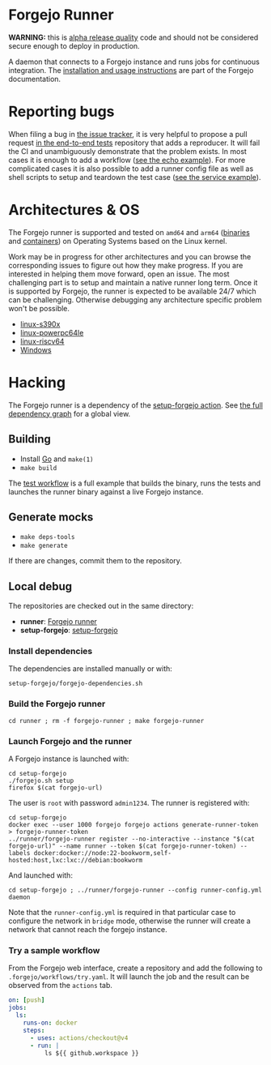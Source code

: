 # Forgejo Runner

**WARNING:** this is [alpha release quality](https://en.wikipedia.org/wiki/Software_release_life_cycle#Alpha) code and should not be considered secure enough to deploy in production.

A daemon that connects to a Forgejo instance and runs jobs for continuous integration. The [installation and usage instructions](https://forgejo.org/docs/next/admin/actions/) are part of the Forgejo documentation.

# Reporting bugs

When filing a bug in [the issue tracker](https://code.forgejo.org/forgejo/runner/issues), it is very helpful to propose a pull request [in the end-to-end tests](https://code.forgejo.org/forgejo/end-to-end/src/branch/main/actions) repository that adds a reproducer. It will fail the CI and unambiguously demonstrate that the problem exists. In most cases it is enough to add a workflow ([see the echo example](https://code.forgejo.org/forgejo/end-to-end/src/branch/main/actions/example-echo)). For more complicated cases it is also possible to add a runner config file as well as shell scripts to setup and teardown the test case ([see the service example](https://code.forgejo.org/forgejo/end-to-end/src/branch/main/actions/example-service)).

# Architectures & OS

The Forgejo runner is supported and tested on `amd64` and `arm64` ([binaries](https://code.forgejo.org/forgejo/runner/releases) and [containers](https://code.forgejo.org/forgejo/-/packages/container/runner/versions)) on Operating Systems based on the Linux kernel.

Work may be in progress for other architectures and you can browse the corresponding issues to figure out how they make progress. If you are interested in helping them move forward, open an issue. The most challenging part is to setup and maintain a native runner long term. Once it is supported by Forgejo, the runner is expected to be available 24/7 which can be challenging. Otherwise debugging any architecture specific problem won't be possible.

- [linux-s390x](https://code.forgejo.org/forgejo/runner/issues?labels=969)
- [linux-powerpc64le](https://code.forgejo.org/forgejo/runner/issues?labels=968)
- [linux-riscv64](https://code.forgejo.org/forgejo/runner/issues?labels=970)
- [Windows](https://code.forgejo.org/forgejo/runner/issues?labels=365)

# Hacking

The Forgejo runner is a dependency of the [setup-forgejo action](https://code.forgejo.org/actions/setup-forgejo). See [the full dependency graph](https://code.forgejo.org/actions/cascading-pr/#forgejo-dependencies) for a global view.

## Building

- Install [Go](https://go.dev/doc/install) and `make(1)`
- `make build`

The [test workflow](.forgejo/workflows/test.yml) is a full example that builds the binary, runs the tests and launches the runner binary against a live Forgejo instance.

## Generate mocks

- `make deps-tools`
- `make generate`

If there are changes, commit them to the repository.

## Local debug

The repositories are checked out in the same directory:

- **runner**: [Forgejo runner](https://code.forgejo.org/forgejo/runner)
- **setup-forgejo**: [setup-forgejo](https://code.forgejo.org/actions/setup-forgejo)

### Install dependencies

The dependencies are installed manually or with:

```shell
setup-forgejo/forgejo-dependencies.sh
```

### Build the Forgejo runner

```shell
cd runner ; rm -f forgejo-runner ; make forgejo-runner
```

### Launch Forgejo and the runner

A Forgejo instance is launched with:

```shell
cd setup-forgejo
./forgejo.sh setup
firefox $(cat forgejo-url)
```

The user is `root` with password `admin1234`. The runner is registered with:

```
cd setup-forgejo
docker exec --user 1000 forgejo forgejo actions generate-runner-token > forgejo-runner-token
../runner/forgejo-runner register --no-interactive --instance "$(cat forgejo-url)" --name runner --token $(cat forgejo-runner-token) --labels docker:docker://node:22-bookworm,self-hosted:host,lxc:lxc://debian:bookworm
```

And launched with:

```shell
cd setup-forgejo ; ../runner/forgejo-runner --config runner-config.yml daemon
```

Note that the `runner-config.yml` is required in that particular case
to configure the network in `bridge` mode, otherwise the runner will
create a network that cannot reach the forgejo instance.

### Try a sample workflow

From the Forgejo web interface, create a repository and add the
following to `.forgejo/workflows/try.yaml`. It will launch the job and
the result can be observed from the `actions` tab.

```yaml
on: [push]
jobs:
  ls:
    runs-on: docker
    steps:
      - uses: actions/checkout@v4
      - run: |
          ls ${{ github.workspace }}
```

